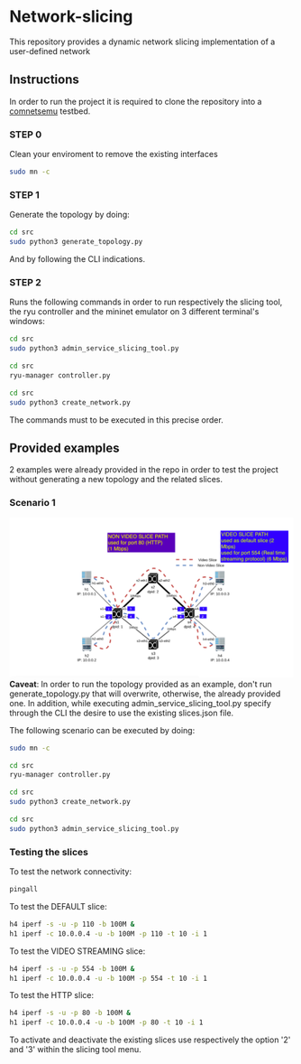 # Network-slicing
This repository provides a dynamic network slicing implementation of a user-defined network

## Instructions
In order to run the project it is required to clone the repository into a [comnetsemu](https://git.comnets.net/public-repo/comnetsemu) testbed.

### STEP 0
Clean your enviroment to remove the existing interfaces
```sh
sudo mn -c
```


### STEP 1
Generate the topology by doing:
```sh
cd src
sudo python3 generate_topology.py
```
And by following the CLI indications.

### STEP 2
Runs the following commands in order to run respectively the slicing tool, the ryu controller and the mininet emulator on 3 different terminal's windows:
```sh
cd src
sudo python3 admin_service_slicing_tool.py
```
```sh
cd src
ryu-manager controller.py
```
```sh
cd src
sudo python3 create_network.py
```
The commands must to be executed in this precise order.

## Provided examples
2 examples were already provided in the repo in order to test the project without generating a new topology and the related slices.

### Scenario 1

![scenario 1 with 4 hosts and 3 slices](/images/scenario_1.png)
**Caveat**: In order to run the topology provided as an example, don't run generate_topology.py that will overwrite, otherwise, the already provided one. In addition, while executing admin_service_slicing_tool.py specify through the CLI the desire to use the existing slices.json file.

The following scenario can be executed by doing:
```sh
sudo mn -c
```
```sh
cd src
ryu-manager controller.py
```
```sh
cd src
sudo python3 create_network.py
```
```sh
cd src
sudo python3 admin_service_slicing_tool.py
```

### Testing the slices

To test the network connectivity:
```sh
pingall
```

To test the DEFAULT slice:
```sh
h4 iperf -s -u -p 110 -b 100M &
h1 iperf -c 10.0.0.4 -u -b 100M -p 110 -t 10 -i 1
```

To test the VIDEO STREAMING slice:
```sh
h4 iperf -s -u -p 554 -b 100M &
h1 iperf -c 10.0.0.4 -u -b 100M -p 554 -t 10 -i 1
```

To test the HTTP slice:
```sh
h4 iperf -s -u -p 80 -b 100M &
h1 iperf -c 10.0.0.4 -u -b 100M -p 80 -t 10 -i 1
```

To activate and deactivate the existing slices use respectively the option '2' and '3' within the slicing tool menu.